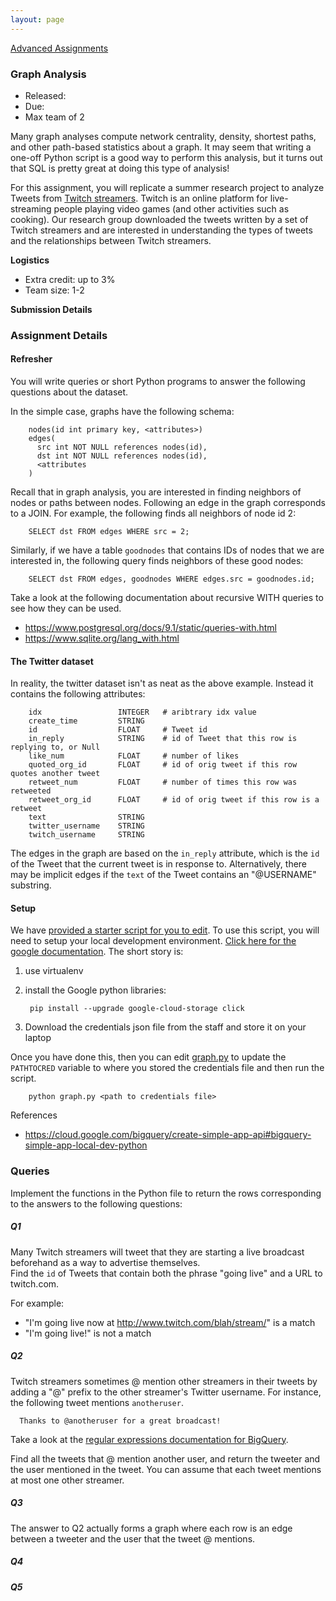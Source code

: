 ```yaml
---
layout: page
---
```


[Advanced Assignments](./)

### Graph Analysis 

* Released:
* Due:
* Max team of 2

  
Many graph analyses compute network centrality, density, shortest paths, and other path-based statistics about a graph.  It may seem that writing a one-off Python script is a good way to perform this analysis, but it turns out that SQL is pretty great at doing this type of analysis!  


For this assignment, you will replicate a summer research project to analyze Tweets from [Twitch streamers](http://www.twitch.com).  Twitch is an online platform for live-streaming people playing video games (and other activities such as cooking).   Our research group downloaded the tweets written by a set of Twitch streamers and are interested in understanding the types of tweets and the relationships between Twitch streamers.  


**Logistics**

* Extra credit: up to 3%
* Team size: 1-2

**Submission Details**

### Assignment Details

#### Refresher

You will write queries or short Python programs to answer the following questions about the dataset.  

In the simple case, graphs have the following schema:

        nodes(id int primary key, <attributes>)
        edges(
          src int NOT NULL references nodes(id),
          dst int NOT NULL references nodes(id),
          <attributes
        )

Recall that in graph analysis, you are interested in finding neighbors of nodes or paths between nodes.    Following an edge in the graph corresponds to a JOIN.  For example, the following finds all neighbors of node id 2:

        SELECT dst FROM edges WHERE src = 2;

Similarly, if we have a table `goodnodes` that contains IDs of nodes that we are interested in, the following query finds neighbors of these good nodes:

        SELECT dst FROM edges, goodnodes WHERE edges.src = goodnodes.id;



Take a look at the following documentation about recursive WITH queries to see how they can be used.

* https://www.postgresql.org/docs/9.1/static/queries-with.html
* https://www.sqlite.org/lang_with.html


#### The Twitter dataset

In reality, the twitter dataset isn't as neat as the above example.  Instead it contains the following attributes:

        idx                 INTEGER   # aribtrary idx value
        create_time         STRING 
        id                  FLOAT     # Tweet id
        in_reply            STRING    # id of Tweet that this row is replying to, or Null
        like_num            FLOAT     # number of likes
        quoted_org_id       FLOAT     # id of orig tweet if this row quotes another tweet
        retweet_num         FLOAT     # number of times this row was retweeted
        retweet_org_id      FLOAT     # id of orig tweet if this row is a retweet
        text                STRING    
        twitter_username    STRING    
        twitch_username     STRING   

The edges in the graph are based on the `in_reply` attribute, which is the `id` of the Tweet that the current tweet is in response to.  Alternatively, there may be implicit edges if the `text` of the Tweet contains an "@USERNAME" substring.  

#### Setup

We have [provided a starter script for you to edit](./graph.py).  To use this script, you will need to setup your local development environment.  [Click here for the google documentation](https://cloud.google.com/python/setup).  The short story is:

1. use virtualenv
2. install the Google python libraries:

        pip install --upgrade google-cloud-storage click
3. Download the credentials json file from the staff and store it on your laptop

Once you have done this, then you can edit [graph.py](./graph.py) to update the `PATHTOCRED` variable to where you stored the credentials file and then run the script.  

        python graph.py <path to credentials file>

References

* https://cloud.google.com/bigquery/create-simple-app-api#bigquery-simple-app-local-dev-python


### Queries

Implement the functions in the Python file to return the rows corresponding to the answers to the following questions:

##### Q1

Many Twitch streamers will tweet that they are starting a live broadcast beforehand as a way to advertise themselves.  
Find the `id` of Tweets that contain both the phrase "going live" and a URL to twitch.com.  

For example:

* "I'm going live now at http://www.twitch.com/blah/stream/" is a match
* "I'm going live!" is not a match


##### Q2

Twitch streamers sometimes @ mention other streamers in their tweets by adding a "@" prefix to the other streamer's Twitter username.  For instance, the following tweet mentions `anotheruser`. 

      Thanks to @anotheruser for a great broadcast!

Take a look at the [regular expressions documentation for BigQuery](https://cloud.google.com/bigquery/docs/reference/standard-sql/functions-and-operators#regexp_extract).    

Find all the tweets that @ mention another user, and return the tweeter and the user mentioned in the tweet.  You can assume that each tweet mentions at most one other streamer.


##### Q3 

The answer to Q2 actually forms a graph where each row is an edge between a tweeter and the user that the tweet @ mentions.  


##### Q4 
##### Q5 





